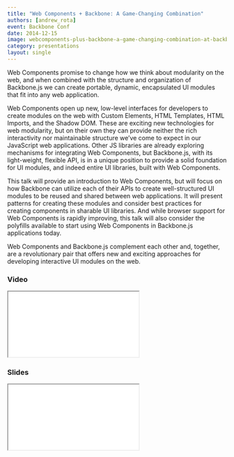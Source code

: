 ```yaml
---
title: "Web Components + Backbone: A Game-Changing Combination"
authors: [andrew_rota]
event: Backbone Conf
date: 2014-12-15
image: webcomponents-plus-backbone-a-game-changing-combination-at-backbone-conf.jpg
category: presentations
layout: single
---
```


Web Components promise to change how we think about modularity on the web, and
when combined with the structure and organization of Backbone.js we can create
portable, dynamic, encapsulated UI modules that fit into any web application.

<!-- Excerpt -->

Web Components open up new, low-level interfaces for developers to create
modules on the web with Custom Elements, HTML Templates, HTML Imports, and the
Shadow DOM. These are exciting new technologies for web modularity, but on their
own they can provide neither the rich interactivity nor maintainable structure
we’ve come to expect in our JavaScript web applications. Other JS libraries are
already exploring mechanisms for integrating Web Components, but Backbone.js,
with its light-weight, flexible API, is in a unique position to provide a solid
foundation for UI modules, and indeed entire UI libraries, built with Web
Components.

This talk will provide an introduction to Web Components, but will focus on how
Backbone can utilize each of their APIs to create well-structured UI modules to
be reused and shared between web applications. It will present patterns for
creating these modules and consider best practices for creating components in
sharable UI libraries. And while browser support for Web Components is rapidly
improving, this talk will also consider the polyfills available to start using
Web Components in Backbone.js applications today.

Web Components and Backbone.js complement each other and, together, are a
revolutionary pair that offers new and exciting approaches for developing
interactive UI modules on the web.

### Video

<div class="iframe-wrap">
    <iframe src="//www.youtube.com/embed/dztuKgjk0Bg" itemprop="video"></iframe>
</div>

### Slides

<div class="iframe-wrap">
    <iframe src="//www.slideshare.net/slideshow/embed_code/42832724"></iframe>
</div>
